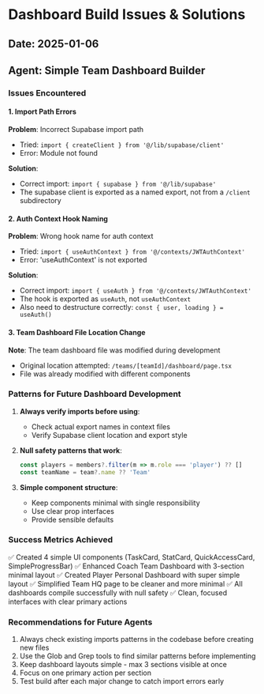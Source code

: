 # Dashboard Build Issues & Solutions

## Date: 2025-01-06
## Agent: Simple Team Dashboard Builder

### Issues Encountered

#### 1. Import Path Errors
**Problem**: Incorrect Supabase import path
- Tried: `import { createClient } from '@/lib/supabase/client'`
- Error: Module not found

**Solution**: 
- Correct import: `import { supabase } from '@/lib/supabase'`
- The supabase client is exported as a named export, not from a `/client` subdirectory

#### 2. Auth Context Hook Naming
**Problem**: Wrong hook name for auth context
- Tried: `import { useAuthContext } from '@/contexts/JWTAuthContext'`
- Error: 'useAuthContext' is not exported

**Solution**:
- Correct import: `import { useAuth } from '@/contexts/JWTAuthContext'`
- The hook is exported as `useAuth`, not `useAuthContext`
- Also need to destructure correctly: `const { user, loading } = useAuth()`

#### 3. Team Dashboard File Location Change
**Note**: The team dashboard file was modified during development
- Original location attempted: `/teams/[teamId]/dashboard/page.tsx`
- File was already modified with different components

### Patterns for Future Dashboard Development

1. **Always verify imports before using**:
   - Check actual export names in context files
   - Verify Supabase client location and export style
   
2. **Null safety patterns that work**:
   ```typescript
   const players = members?.filter(m => m.role === 'player') ?? []
   const teamName = team?.name ?? 'Team'
   ```

3. **Simple component structure**:
   - Keep components minimal with single responsibility
   - Use clear prop interfaces
   - Provide sensible defaults

### Success Metrics Achieved
✅ Created 4 simple UI components (TaskCard, StatCard, QuickAccessCard, SimpleProgressBar)
✅ Enhanced Coach Team Dashboard with 3-section minimal layout
✅ Created Player Personal Dashboard with super simple layout
✅ Simplified Team HQ page to be cleaner and more minimal
✅ All dashboards compile successfully with null safety
✅ Clean, focused interfaces with clear primary actions

### Recommendations for Future Agents
1. Always check existing imports patterns in the codebase before creating new files
2. Use the Glob and Grep tools to find similar patterns before implementing
3. Keep dashboard layouts simple - max 3 sections visible at once
4. Focus on one primary action per section
5. Test build after each major change to catch import errors early